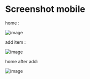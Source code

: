 # Screenshot mobile

home : 

![image](https://github.com/AhmadShodikinn/Learn-Mobile-Programming/assets/82855392/016b8952-314c-4f45-a61f-39d0226cde55)

add item : 

![image](https://github.com/AhmadShodikinn/Learn-Mobile-Programming/assets/82855392/415dfd0e-e107-460d-9df3-d09c398b8153)

home after add:

![image](https://github.com/AhmadShodikinn/Learn-Mobile-Programming/assets/82855392/8cf2c836-ccbf-4e25-ba7b-f2194e15e623)
